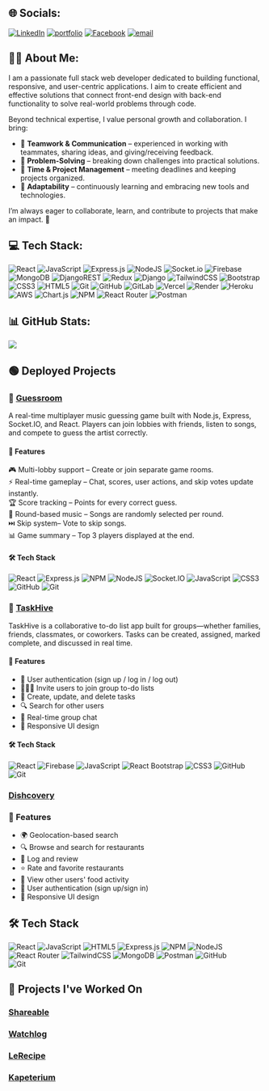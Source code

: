## 🌐 Socials:
[![LinkedIn](https://img.shields.io/badge/LinkedIn-%230077B5.svg?logo=linkedin&logoColor=white)](https://linkedin.com/in/john-martin-roque-884b7436a)
[![portfolio](https://img.shields.io/badge/my_portfolio-000?style=for-the-badge&logo=ko-fi&logoColor=white)](https://portfolio-one-pink-ib53ld797c.vercel.app/)
[![Facebook](https://img.shields.io/badge/Facebook-%231877F2.svg?logo=Facebook&logoColor=white)](https://www.facebook.com/johnmartin.roque) 
[![email](https://img.shields.io/badge/Email-D14836?logo=gmail&logoColor=white)](mailto:johnmartinroque@gmail.com) 

## 👨‍💻 About Me:
I am a passionate full stack web developer dedicated to building functional, responsive, and user-centric applications. I aim to create efficient and effective solutions that connect front-end design with back-end functionality to solve real-world problems through code.

Beyond technical expertise, I value personal growth and collaboration. I bring:  
- 👥 **Teamwork & Communication** – experienced in working with teammates, sharing ideas, and giving/receiving feedback.  
- 🧠 **Problem-Solving** – breaking down challenges into practical solutions.  
- 📅 **Time & Project Management** – meeting deadlines and keeping projects organized.  
- 🔄 **Adaptability** – continuously learning and embracing new tools and technologies.  

I’m always eager to collaborate, learn, and contribute to projects that make an impact. 🚀


## 💻 Tech Stack:
![React](https://img.shields.io/badge/react-%2320232a.svg?style=for-the-badge&logo=react&logoColor=%2361DAFB) 
![JavaScript](https://img.shields.io/badge/javascript-%23323330.svg?style=for-the-badge&logo=javascript&logoColor=%23F7DF1E)
![Express.js](https://img.shields.io/badge/express.js-%23404d59.svg?style=for-the-badge&logo=express&logoColor=%2361DAFB) 
![NodeJS](https://img.shields.io/badge/node.js-6DA55F?style=for-the-badge&logo=node.js&logoColor=white) 
![Socket.io](https://img.shields.io/badge/Socket.io-black?style=for-the-badge&logo=socket.io&badgeColor=010101) 
![Firebase](https://img.shields.io/badge/firebase-a08021?style=for-the-badge&logo=firebase&logoColor=ffcd34) 
![MongoDB](https://img.shields.io/badge/mongodb-%2347A248.svg?style=for-the-badge&logo=mongodb&logoColor=white)
![DjangoREST](https://img.shields.io/badge/DJANGO-REST-ff1709?style=for-the-badge&logo=django&logoColor=white&color=ff1709&labelColor=gray) 
![Redux](https://img.shields.io/badge/redux-%23593d88.svg?style=for-the-badge&logo=redux&logoColor=white) 
![Django](https://img.shields.io/badge/django-%23092E20.svg?style=for-the-badge&logo=django&logoColor=white) 
![TailwindCSS](https://img.shields.io/badge/tailwindcss-%2338B2AC.svg?style=for-the-badge&logo=tailwind-css&logoColor=white) 
![Bootstrap](https://img.shields.io/badge/bootstrap-%238511FA.svg?style=for-the-badge&logo=bootstrap&logoColor=white) 
![CSS3](https://img.shields.io/badge/css3-%231572B6.svg?style=for-the-badge&logo=css3&logoColor=white) 
![HTML5](https://img.shields.io/badge/html5-%23E34F26.svg?style=for-the-badge&logo=html5&logoColor=white) 
![Git](https://img.shields.io/badge/git-%23F05033.svg?style=for-the-badge&logo=git&logoColor=white) 
![GitHub](https://img.shields.io/badge/github-%23121011.svg?style=for-the-badge&logo=github&logoColor=white)
![GitLab](https://img.shields.io/badge/gitlab-%23181717.svg?style=for-the-badge&logo=gitlab&logoColor=white)
![Vercel](https://img.shields.io/badge/vercel-%23000000.svg?style=for-the-badge&logo=vercel&logoColor=white) 
![Render](https://img.shields.io/badge/Render-%46E3B7.svg?style=for-the-badge&logo=render&logoColor=white) 
![Heroku](https://img.shields.io/badge/heroku-%23430098.svg?style=for-the-badge&logo=heroku&logoColor=white) 
![AWS](https://img.shields.io/badge/AWS-%23FF9900.svg?style=for-the-badge&logo=amazon-aws&logoColor=white) 
![Chart.js](https://img.shields.io/badge/chart.js-F5788D.svg?style=for-the-badge&logo=chart.js&logoColor=white) 
![NPM](https://img.shields.io/badge/NPM-%23CB3837.svg?style=for-the-badge&logo=npm&logoColor=white) 
![React Router](https://img.shields.io/badge/React_Router-CA4245?style=for-the-badge&logo=react-router&logoColor=white) 
![Postman](https://img.shields.io/badge/Postman-FF6C37?style=for-the-badge&logo=postman&logoColor=white)


## 📊 GitHub Stats:
![](https://nirzak-streak-stats.vercel.app/?user=johnmartinroque&theme=dark&hide_border=false)<br/>


## 🟢 Deployed Projects
### ​📝 [Guessroom](https://guessroom.vercel.app)
A real-time multiplayer music guessing game built with Node.js, Express, Socket.IO, and React. Players can join lobbies with friends, listen to songs, and compete to guess the artist correctly.

#### 🚀 Features
🎮 Multi-lobby support – Create or join separate game rooms.  
⚡ Real-time gameplay – Chat, scores, user actions, and skip votes update instantly.  
🏆 Score tracking – Points for every correct guess.  
🎵 Round-based music – Songs are randomly selected per round.  
⏭️ Skip system– Vote to skip songs.  
📊 Game summary – Top 3 players displayed at the end.  

#### 🛠 Tech Stack
![React](https://img.shields.io/badge/react-%2320232a.svg?style=for-the-badge&logo=react&logoColor=%2361DAFB)
![Express.js](https://img.shields.io/badge/express.js-%23404d59.svg?style=for-the-badge&logo=express&logoColor=%2361DAFB) 
![NPM](https://img.shields.io/badge/NPM-%23CB3837.svg?style=for-the-badge&logo=npm&logoColor=white) 
![NodeJS](https://img.shields.io/badge/node.js-6DA55F?style=for-the-badge&logo=node.js&logoColor=white) 
![Socket.IO](https://img.shields.io/badge/Socket.IO-010101?style=for-the-badge&logo=socketdotio&logoColor=white)
![JavaScript](https://img.shields.io/badge/javascript-%23323330.svg?style=for-the-badge&logo=javascript&logoColor=%23F7DF1E)
![CSS3](https://img.shields.io/badge/css3-%231572B6.svg?style=for-the-badge&logo=css3&logoColor=white)
![GitHub](https://img.shields.io/badge/github-%23121011.svg?style=for-the-badge&logo=github&logoColor=white)
![Git](https://img.shields.io/badge/git-%23F05033.svg?style=for-the-badge&logo=git&logoColor=white)

### ​📝 [TaskHive](https://taskhive-8b031.web.app)
TaskHive is a collaborative to-do list app built for groups—whether families, friends, classmates, or coworkers. Tasks can be created, assigned, marked complete, and discussed in real time.

#### 🚀 Features
- 👤 User authentication (sign up / log in / log out)
- 🧑‍🤝‍🧑 Invite users to join group to-do lists
- 🧾 Create, update, and delete tasks
- 🔍 Search for other users
- 💬 Real-time group chat
- 📱 Responsive UI design

#### 🛠 Tech Stack
![React](https://img.shields.io/badge/react-%2320232a.svg?style=for-the-badge&logo=react&logoColor=%2361DAFB)
![Firebase](https://img.shields.io/badge/firebase-%23039BE5.svg?style=for-the-badge&logo=firebase)
![JavaScript](https://img.shields.io/badge/javascript-%23323330.svg?style=for-the-badge&logo=javascript&logoColor=%23F7DF1E)
![React Bootstrap](https://img.shields.io/badge/react--bootstrap-%238011DA.svg?style=for-the-badge&logo=bootstrap&logoColor=white)
![CSS3](https://img.shields.io/badge/css3-%231572B6.svg?style=for-the-badge&logo=css3&logoColor=white)
![GitHub](https://img.shields.io/badge/github-%23121011.svg?style=for-the-badge&logo=github&logoColor=white)
![Git](https://img.shields.io/badge/git-%23F05033.svg?style=for-the-badge&logo=git&logoColor=white)

###  [Dishcovery](https://dishcovery-theta.vercel.app)

### 🚀 Features
- 🌍 Geolocation-based search
- 🔍 Browse and search for restaurants
- 📝 Log and review 
- ⭐ Rate and favorite restaurants
- 🧾 View other users' food activity
- 👤 User authentication (sign up/sign in)
- 📱 Responsive UI design

## 🛠 Tech Stack
![React](https://img.shields.io/badge/react-%2320232a.svg?style=for-the-badge&logo=react&logoColor=%2361DAFB) 
![JavaScript](https://img.shields.io/badge/javascript-%23323330.svg?style=for-the-badge&logo=javascript&logoColor=%23F7DF1E) 
![HTML5](https://img.shields.io/badge/html5-%23E34F26.svg?style=for-the-badge&logo=html5&logoColor=white) 
![Express.js](https://img.shields.io/badge/express.js-%23404d59.svg?style=for-the-badge&logo=express&logoColor=%2361DAFB) 
![NPM](https://img.shields.io/badge/NPM-%23CB3837.svg?style=for-the-badge&logo=npm&logoColor=white) 
![NodeJS](https://img.shields.io/badge/node.js-6DA55F?style=for-the-badge&logo=node.js&logoColor=white) 
![React Router](https://img.shields.io/badge/React_Router-CA4245?style=for-the-badge&logo=react-router&logoColor=white) 
![TailwindCSS](https://img.shields.io/badge/tailwindcss-%2338B2AC.svg?style=for-the-badge&logo=tailwind-css&logoColor=white) 
![MongoDB](https://img.shields.io/badge/mongodb-%2347A248.svg?style=for-the-badge&logo=mongodb&logoColor=white)
![Postman](https://img.shields.io/badge/Postman-FF6C37?style=for-the-badge&logo=postman&logoColor=white) 
![GitHub](https://img.shields.io/badge/github-%23121011.svg?style=for-the-badge&logo=github&logoColor=white)  
![Git](https://img.shields.io/badge/git-%23F05033.svg?style=for-the-badge&logo=git&logoColor=white) 


## 📂 Projects I've Worked On
### [Shareable](https://github.com/Ikawari-s/Shareable) 
### [Watchlog](https://github.com/johnmartinroque/LetterboxdClone) 
### [LeRecipe](https://github.com/johnmartinroque/LeRecipe)  
### [Kapeterium](https://github.com/johnmartinroque/LeRecipe)  




